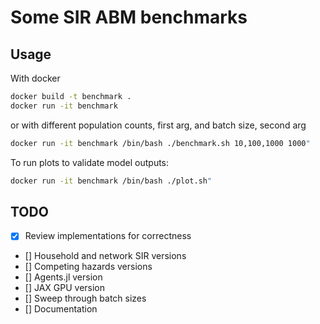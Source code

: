 # Some SIR ABM benchmarks

## Usage

With docker

```bash
docker build -t benchmark .
docker run -it benchmark
```

or with different population counts, first arg, and batch size, second arg

```bash
docker run -it benchmark /bin/bash ./benchmark.sh 10,100,1000 1000"
```

To run plots to validate model outputs:

```bash
docker run -it benchmark /bin/bash ./plot.sh"
```

## TODO

 - [x] Review implementations for correctness
 - [] Household and network SIR versions
 - [] Competing hazards versions
 - [] Agents.jl version
 - [] JAX GPU version
 - [] Sweep through batch sizes
 - [] Documentation
